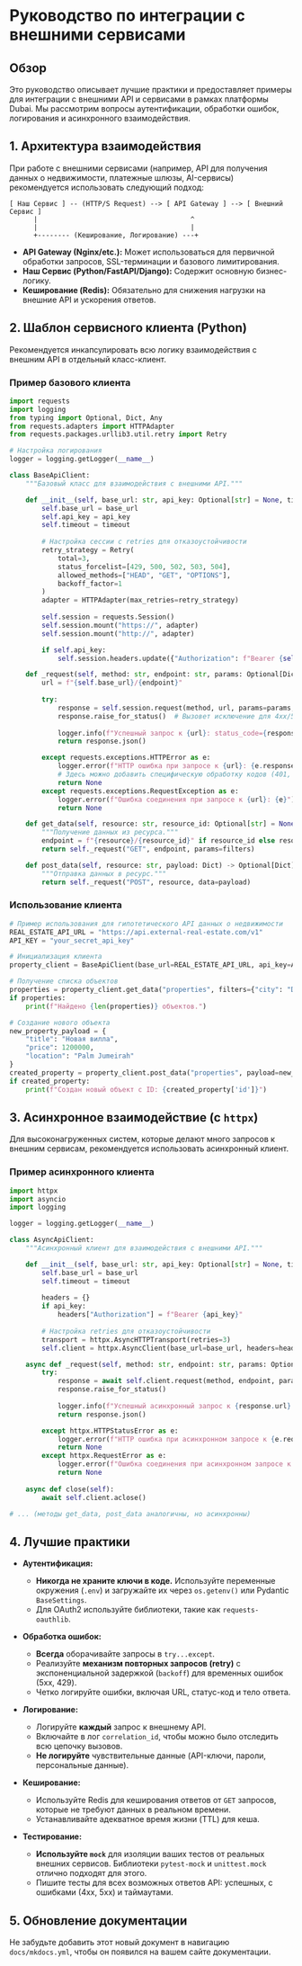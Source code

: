 # Руководство по интеграции с внешними сервисами

## Обзор

Это руководство описывает лучшие практики и предоставляет примеры для интеграции с внешними API и сервисами в рамках платформы Dubai. Мы рассмотрим вопросы аутентификации, обработки ошибок, логирования и асинхронного взаимодействия.

## 1. Архитектура взаимодействия

При работе с внешними сервисами (например, API для получения данных о недвижимости, платежные шлюзы, AI-сервисы) рекомендуется использовать следующий подход:

```
[ Наш Сервис ] -- (HTTP/S Request) --> [ API Gateway ] --> [ Внешний Сервис ]
      |                                      ^
      |                                      |
      +-------- (Кеширование, Логирование) ---+
```

- **API Gateway (Nginx/etc.):** Может использоваться для первичной обработки запросов, SSL-терминации и базового лимитирования.
- **Наш Сервис (Python/FastAPI/Django):** Содержит основную бизнес-логику.
- **Кеширование (Redis):** Обязательно для снижения нагрузки на внешние API и ускорения ответов.

## 2. Шаблон сервисного клиента (Python)

Рекомендуется инкапсулировать всю логику взаимодействия с внешним API в отдельный класс-клиент.

### Пример базового клиента

```python
import requests
import logging
from typing import Optional, Dict, Any
from requests.adapters import HTTPAdapter
from requests.packages.urllib3.util.retry import Retry

# Настройка логирования
logger = logging.getLogger(__name__)

class BaseApiClient:
    """Базовый класс для взаимодействия с внешними API."""

    def __init__(self, base_url: str, api_key: Optional[str] = None, timeout: int = 10):
        self.base_url = base_url
        self.api_key = api_key
        self.timeout = timeout
        
        # Настройка сессии с retries для отказоустойчивости
        retry_strategy = Retry(
            total=3,
            status_forcelist=[429, 500, 502, 503, 504],
            allowed_methods=["HEAD", "GET", "OPTIONS"],
            backoff_factor=1
        )
        adapter = HTTPAdapter(max_retries=retry_strategy)
        
        self.session = requests.Session()
        self.session.mount("https://", adapter)
        self.session.mount("http://", adapter)

        if self.api_key:
            self.session.headers.update({"Authorization": f"Bearer {self.api_key}"})

    def _request(self, method: str, endpoint: str, params: Optional[Dict] = None, data: Optional[Dict] = None) -> Optional[Dict[str, Any]]:
        url = f"{self.base_url}/{endpoint}"
        
        try:
            response = self.session.request(method, url, params=params, json=data, timeout=self.timeout)
            response.raise_for_status()  # Вызовет исключение для 4xx/5xx ответов
            
            logger.info(f"Успешный запрос к {url}: status_code={response.status_code}")
            return response.json()

        except requests.exceptions.HTTPError as e:
            logger.error(f"HTTP ошибка при запросе к {url}: {e.response.status_code} {e.response.text}")
            # Здесь можно добавить специфическую обработку кодов (401, 403, 429)
            return None
        except requests.exceptions.RequestException as e:
            logger.error(f"Ошибка соединения при запросе к {url}: {e}")
            return None

    def get_data(self, resource: str, resource_id: Optional[str] = None, filters: Optional[Dict] = None) -> Optional[Dict]:
        """Получение данных из ресурса."""
        endpoint = f"{resource}/{resource_id}" if resource_id else resource
        return self._request("GET", endpoint, params=filters)

    def post_data(self, resource: str, payload: Dict) -> Optional[Dict]:
        """Отправка данных в ресурс."""
        return self._request("POST", resource, data=payload)

```

### Использование клиента

```python
# Пример использования для гипотетического API данных о недвижимости
REAL_ESTATE_API_URL = "https://api.external-real-estate.com/v1"
API_KEY = "your_secret_api_key"

# Инициализация клиента
property_client = BaseApiClient(base_url=REAL_ESTATE_API_URL, api_key=API_KEY)

# Получение списка объектов
properties = property_client.get_data("properties", filters={"city": "Dubai", "min_price": 500000})
if properties:
    print(f"Найдено {len(properties)} объектов.")

# Создание нового объекта
new_property_payload = {
    "title": "Новая вилла",
    "price": 1200000,
    "location": "Palm Jumeirah"
}
created_property = property_client.post_data("properties", payload=new_property_payload)
if created_property:
    print(f"Создан новый объект с ID: {created_property['id']}")
```

## 3. Асинхронное взаимодействие (с `httpx`)

Для высоконагруженных систем, которые делают много запросов к внешним сервисам, рекомендуется использовать асинхронный клиент.

### Пример асинхронного клиента

```python
import httpx
import asyncio
import logging

logger = logging.getLogger(__name__)

class AsyncApiClient:
    """Асинхронный клиент для взаимодействия с внешними API."""

    def __init__(self, base_url: str, api_key: Optional[str] = None, timeout: int = 10):
        self.base_url = base_url
        self.timeout = timeout
        
        headers = {}
        if api_key:
            headers["Authorization"] = f"Bearer {api_key}"
            
        # Настройка retries для отказоустойчивости
        transport = httpx.AsyncHTTPTransport(retries=3)
        self.client = httpx.AsyncClient(base_url=base_url, headers=headers, transport=transport, timeout=timeout)

    async def _request(self, method: str, endpoint: str, params: Optional[Dict] = None, data: Optional[Dict] = None) -> Optional[Dict[str, Any]]:
        try:
            response = await self.client.request(method, endpoint, params=params, json=data)
            response.raise_for_status()
            
            logger.info(f"Успешный асинхронный запрос к {response.url}: status_code={response.status_code}")
            return response.json()

        except httpx.HTTPStatusError as e:
            logger.error(f"HTTP ошибка при асинхронном запросе к {e.request.url}: {e.response.status_code} {e.response.text}")
            return None
        except httpx.RequestError as e:
            logger.error(f"Ошибка соединения при асинхронном запросе к {e.request.url}: {e}")
            return None
            
    async def close(self):
        await self.client.aclose()

# ... (методы get_data, post_data аналогичны, но асинхронны)
```

## 4. Лучшие практики

- **Аутентификация:**
  - **Никогда не храните ключи в коде.** Используйте переменные окружения (`.env`) и загружайте их через `os.getenv()` или Pydantic `BaseSettings`.
  - Для OAuth2 используйте библиотеки, такие как `requests-oauthlib`.

- **Обработка ошибок:**
  - **Всегда** оборачивайте запросы в `try...except`.
  - Реализуйте **механизм повторных запросов (retry)** с экспоненциальной задержкой (`backoff`) для временных ошибок (5xx, 429).
  - Четко логируйте ошибки, включая URL, статус-код и тело ответа.

- **Логирование:**
  - Логируйте **каждый** запрос к внешнему API.
  - Включайте в лог `correlation_id`, чтобы можно было отследить всю цепочку вызовов.
  - **Не логируйте** чувствительные данные (API-ключи, пароли, персональные данные).

- **Кеширование:**
  - Используйте Redis для кеширования ответов от `GET` запросов, которые не требуют данных в реальном времени.
  - Устанавливайте адекватное время жизни (TTL) для кеша.

- **Тестирование:**
  - **Используйте `mock`** для изоляции ваших тестов от реальных внешних сервисов. Библиотеки `pytest-mock` и `unittest.mock` отлично подходят для этого.
  - Пишите тесты для всех возможных ответов API: успешных, с ошибками (4xx, 5xx) и таймаутами.

## 5. Обновление документации

Не забудьте добавить этот новый документ в навигацию `docs/mkdocs.yml`, чтобы он появился на вашем сайте документации.
